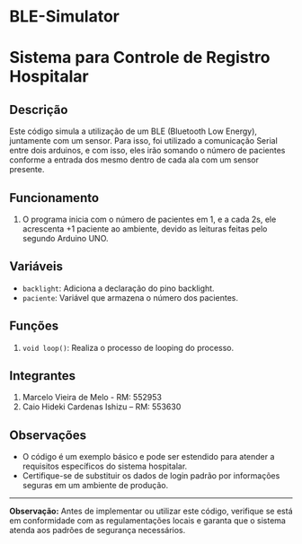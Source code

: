 # BLE-Simulator

# Sistema para Controle de Registro Hospitalar

## Descrição
Este código simula a utilização de um BLE (Bluetooth Low Energy), juntamente com um sensor. Para isso, foi utilizado a comunicação Serial entre dois arduinos, e com isso, eles irão somando o número de pacientes conforme a entrada dos mesmo dentro de cada ala com um sensor presente.

## Funcionamento
1. O programa inicia com o número de pacientes em 1, e a cada 2s, ele acrescenta +1 paciente ao ambiente, devido as leituras feitas pelo segundo Arduino UNO.

## Variáveis
- `backlight`: Adiciona a declaração do pino backlight.
- `paciente`: Variável que armazena o número dos pacientes.

## Funções
1. `void loop()`: Realiza o processo de looping do processo.

## Integrantes
1. Marcelo Vieira de Melo - RM: 552953
2. Caio Hideki Cardenas Ishizu – RM: 553630

## Observações
- O código é um exemplo básico e pode ser estendido para atender a requisitos específicos do sistema hospitalar.
- Certifique-se de substituir os dados de login padrão por informações seguras em um ambiente de produção.

---

**Observação:** Antes de implementar ou utilizar este código, verifique se está em conformidade com as regulamentações locais e garanta que o sistema atenda aos padrões de segurança necessários.
